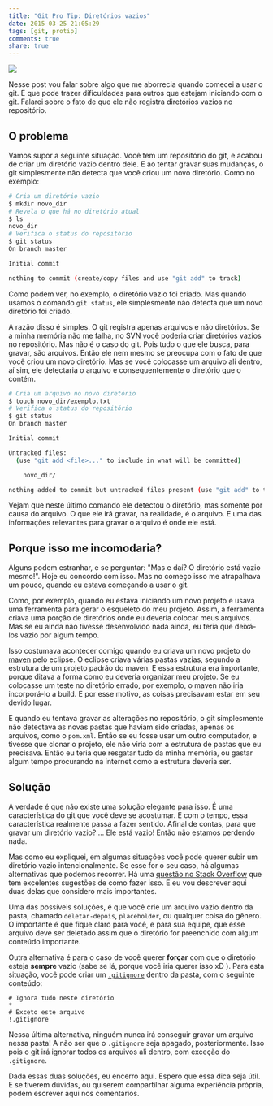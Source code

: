 ```yaml
---
title: "Git Pro Tip: Diretórios vazios"
date: 2015-03-25 21:05:29
tags: [git, protip]
comments: true
share: true
---
```


![](/images/git-logo.png)

Nesse post vou falar sobre algo que me aborrecia quando comecei a usar o git. E que pode trazer dificuldades para outros que estejam iniciando com o git. Falarei sobre o fato de que ele não registra diretórios vazios no repositório.

## O problema

Vamos supor a seguinte situação. Você tem um repositório do git, e acabou de criar um diretório vazio dentro dele. E ao tentar gravar suas mudanças, o git simplesmente não detecta que você criou um novo diretório. Como no exemplo:

```bash
# Cria um diretório vazio
$ mkdir novo_dir
# Revela o que há no diretório atual
$ ls
novo_dir
# Verifica o status do repositório
$ git status
On branch master

Initial commit

nothing to commit (create/copy files and use "git add" to track)
```

Como podem ver, no exemplo, o diretório vazio foi criado. Mas quando usamos o comando `git status`, ele simplesmente não detecta que um novo diretório foi criado.

A razão disso é simples. O git registra apenas arquivos e não diretórios. Se a minha memória não me falha, no SVN você poderia criar diretórios vazios no repositório. Mas não é o caso do git. Pois tudo o que ele busca, para gravar, são arquivos. Então ele nem mesmo se preocupa com o fato de que você criou um novo diretório. Mas se você colocasse um arquivo ali dentro, aí sim, ele detectaria o arquivo e consequentemente o diretório que o contém.

```bash
# Cria um arquivo no novo diretório
$ touch novo_dir/exemplo.txt
# Verifica o status do repositório
$ git status
On branch master

Initial commit

Untracked files:
  (use "git add <file>..." to include in what will be committed)

	novo_dir/

nothing added to commit but untracked files present (use "git add" to track)
```

Vejam que neste último comando ele detectou o diretório, mas somente por causa do arquivo. O que ele irá gravar, na realidade, é o arquivo. E uma das informações relevantes para gravar o arquivo é onde ele está.

## Porque isso me incomodaria?

Alguns podem estranhar, e se perguntar: "Mas e daí? O diretório está vazio mesmo!". Hoje eu concordo com isso. Mas no começo isso me atrapalhava um pouco, quando eu estava começando a usar o git.

Como, por exemplo, quando eu estava iniciando um novo projeto e usava uma ferramenta para gerar o esqueleto do meu projeto. Assim, a ferramenta criava uma porção de diretórios onde eu deveria colocar meus arquivos. Mas se eu ainda não tivesse desenvolvido nada ainda, eu teria que deixá-los vazio por algum tempo.

Isso costumava acontecer comigo quando eu criava um novo projeto do [maven][maven] pelo eclipse. O eclipse criava várias pastas vazias, segundo a estrutura de um projeto padrão do maven. E essa estrutura era importante, porque ditava a forma como eu deveria organizar meu projeto. Se eu colocasse um teste no diretório errado, por exemplo, o maven não iria incorporá-lo a build. E por esse motivo, as coisas precisavam estar em seu devido lugar.

E quando eu tentava gravar as alterações no repositório, o git simplesmente não detectava as novas pastas que haviam sido criadas, apenas os arquivos, como o `pom.xml`. Então se eu fosse usar um outro computador, e tivesse que clonar o projeto, ele não viria com a estrutura de pastas que eu precisava. Então eu teria que resgatar tudo da minha memória, ou gastar algum tempo procurando na internet como a estrutura deveria ser.

## Solução

A verdade é que não existe uma solução elegante para isso. É uma característica do git que você deve se acostumar. E com o tempo, essa característica realmente passa a fazer sentido. Afinal de contas, para que gravar um diretório vazio? ... Ele está vazio! Então não estamos perdendo nada.

Mas como eu expliquei, em algumas situações você pode querer subir um diretório vazio intencionalmente. Se esse for o seu caso, há algumas alternativas que podemos recorrer. Há uma [questão no Stack Overflow][stackoverflow-question] que tem excelentes sugestões de como fazer isso. E eu vou descrever aqui duas delas que considero mais importantes.

Uma das possíveis soluções, é que você crie um arquivo vazio dentro da pasta, chamado `deletar-depois`, `placeholder`, ou qualquer coisa do gênero. O importante é que fique claro para você, e para sua equipe, que esse arquivo deve ser deletado assim que o diretório for preenchido com algum conteúdo importante.

Outra alternativa é para o caso de você querer **forçar** com que o diretório esteja **sempre** vazio (sabe se lá, porque você iria querer isso xD ). Para esta situação, você pode criar um [`.gitignore`][gitignore] dentro da pasta, com o seguinte conteúdo:

```
# Ignora tudo neste diretório
*
# Exceto este arquivo
!.gitignore
```

Nessa última alternativa, ninguém nunca irá conseguir gravar um arquivo nessa pasta! A não ser que o `.gitignore` seja apagado, posteriormente. Isso pois o git irá ignorar todos os arquivos ali dentro, com exceção do `.gitignore`.

Dada essas duas soluções, eu encerro aqui. Espero que essa dica seja útil. E se tiverem dúvidas, ou quiserem compartilhar alguma experiência própria, podem escrever aqui nos comentários.

[maven]: https://maven.apache.org/
[stackoverflow-question]:  http://stackoverflow.com/questions/115983/how-can-i-add-an-empty-directory-to-a-git-repository
[gitignore]: http://git-scm.com/docs/gitignore
